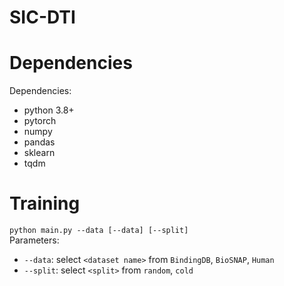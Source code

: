 # SIC-DTI

# Dependencies

Dependencies: <br>
- python 3.8+  <br>
- pytorch  <br>
- numpy<br>
- pandas<br>
- sklearn<br>
- tqdm<br>

# Training
`python main.py --data [--data] [--split]`<br>
Parameters:<br>
- `--data`: select `<dataset name>` from `BindingDB`, `BioSNAP`, `Human`<br>
- `--split`: select `<split>` from `random`, `cold`<br>



